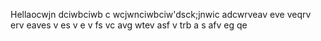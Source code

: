 
Hellaocwjn dciwbciwb c
wcjwnciwbciw'dsck;jnwic
adcwrveav
eve
veqrv
erv
eaves
v es
v e
v fs
vc
avg
wtev
 asf
 v 
 trb
 a
 s 
 afv
 eg
 qe
 